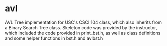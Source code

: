 # avl
AVL Tree implementation for USC's CSCI 104 class, which also inherits from a Binary Search Tree class. Skeleton code was provided by the instructor, which included the code provided in print_bst.h, as well as class definitions and some helper functions in bst.h and avlbst.h
